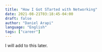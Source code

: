 ```yaml
---
title: "How I Got STarted with Networking"
date: 2021-08-21T03:18:45-04:00
draft: false
author: "Daniel Arapi"
language: "English"
tags: ["career"]
---
```


I will add to this later.
